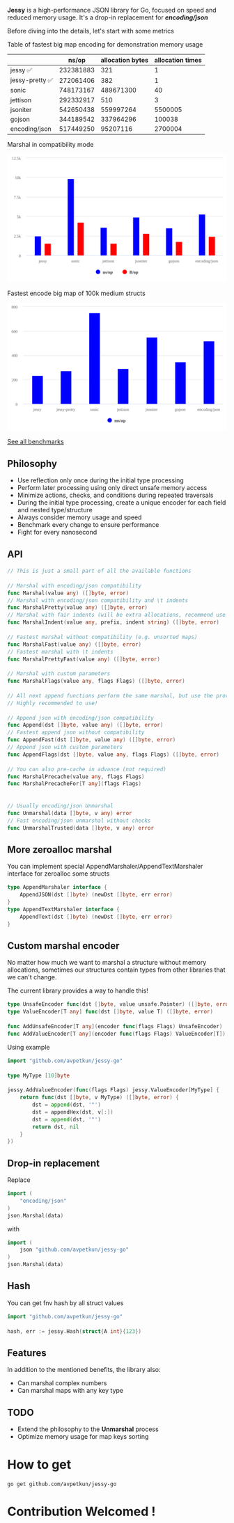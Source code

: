 **Jessy** is a high-performance JSON library for Go, focused on speed and reduced memory usage. It's a drop-in replacement for **_encoding/json_**

Before diving into the details, let's start with some metrics

Table of fastest big map encoding for demonstration memory usage

|                 | ns/op     | allocation bytes | allocation times |
| --------------- | --------- | ---------------- | ---------------- |
| jessy ✅        | 232381883 | 321              | 1                |
| jessy-pretty ✅ | 272061406 | 382              | 1                |
| sonic           | 748173167 | 489671300        | 40               |
| jettison        | 292332917 | 510              | 3                |
| jsoniter        | 542650438 | 559997264        | 5500005          |
| gojson          | 344189542 | 337964296        | 100038           |
| encoding/json   | 517449250 | 95207116         | 2700004          |

Marshal in compatibility mode

![marshal](benchmarks/chart-struct-std-marshal.svg)

Fastest encode big map of 100k medium structs

![fast-encode](benchmarks/chart-big-map-fast.svg)

[See all benchmarks](benchmarks)

## Philosophy

- Use reflection only once during the initial type processing
- Perform later processing using only direct unsafe memory access
- Minimize actions, checks, and conditions during repeated traversals
- During the initial type processing, create a unique encoder for each field and nested type/structure
- Always consider memory usage and speed
- Benchmark every change to ensure performance
- Fight for every nanosecond

## API

```go
// This is just a small part of all the available functions

// Marshal with encoding/json compatibility
func Marshal(value any) ([]byte, error)
// Marshal with encoding/json compatibility and \t indents
func MarshalPretty(value any) ([]byte, error)
// Marshal with fair indents (will be extra allocations, recommend use Pretty)
func MarshalIndent(value any, prefix, indent string) ([]byte, error)

// Fastest marshal without compatibility (e.g. unsorted maps)
func MarshalFast(value any) ([]byte, error)
// Fastest marshal with \t indents
func MarshalPrettyFast(value any) ([]byte, error)

// Marshal with custom parameters
func MarshalFlags(value any, flags Flags) ([]byte, error)

// All next append functions perform the same marshal, but use the provided buffer to avoid allocations.
// Highly recommended to use!

// Append json with encoding/json compatibility
func Append(dst []byte, value any) ([]byte, error)
// Fastest append json without compatibility
func AppendFast(dst []byte, value any) ([]byte, error)
// Append json with custom parameters
func AppendFlags(dst []byte, value any, flags Flags) ([]byte, error)

// You can also pre-cache in advance (not required)
func MarshalPrecache(value any, flags Flags)
func MarshalPrecacheFor[T any](flags Flags)


// Usually encoding/json Unmarshal
func Unmarshal(data []byte, v any) error
// Fast encoding/json unmarshal without checks
func UnmarshalTrusted(data []byte, v any) error
```

## More zeroalloc marshal

You can implement special AppendMarshaler/AppendTextMarshaler interface for zeroalloc some structs

```go
type AppendMarshaler interface {
    AppendJSON(dst []byte) (newDst []byte, err error)
}
type AppendTextMarshaler interface {
    AppendText(dst []byte) (newDst []byte, err error)
}
```

## Custom marshal encoder

No matter how much we want to marshal a structure without memory allocations, sometimes our structures contain types from other libraries that we can't change.

The current library provides a way to handle this!

```go
type UnsafeEncoder func(dst []byte, value unsafe.Pointer) ([]byte, error)
type ValueEncoder[T any] func(dst []byte, value T) ([]byte, error)

func AddUnsafeEncoder[T any](encoder func(flags Flags) UnsafeEncoder)
func AddValueEncoder[T any](encoder func(flags Flags) ValueEncoder[T])
```

Using example

```go
import "github.com/avpetkun/jessy-go"

type MyType [10]byte

jessy.AddValueEncoder(func(flags Flags) jessy.ValueEncoder[MyType] {
    return func(dst []byte, v MyType) ([]byte, error) {
        dst = append(dst, '"')
        dst = appendHex(dst, v[:])
        dst = append(dst, '"')
        return dst, nil
    }
})
```

## Drop-in replacement

Replace

```go
import (
    "encoding/json"
)
json.Marshal(data)
```

with

```go
import (
    json "github.com/avpetkun/jessy-go"
)
json.Marshal(data)
```

## Hash

You can get fnv hash by all struct values

```go
import "github.com/avpetkun/jessy-go"

hash, err := jessy.Hash(struct{A int}{123})
```

## Features

In addition to the mentioned benefits, the library also:

- Can marshal complex numbers
- Can marshal maps with any key type

## TODO

- Extend the philosophy to the **Unmarshal** process
- Optimize memory usage for map keys sorting

# How to get

```
go get github.com/avpetkun/jessy-go
```

# Contribution Welcomed !

